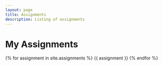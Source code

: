 ```yaml
---
layout: page
title: Assignments
description: Listing of assignments
---
```


# My Assignments

{% for assignment in site.assignments %} {{ assignment }} {% endfor %}
